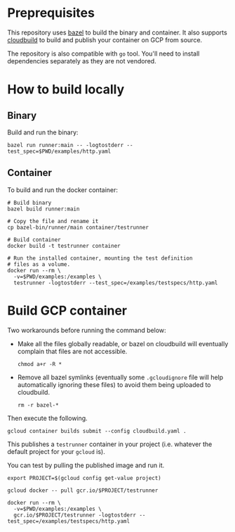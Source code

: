 # Preprequisites

This repository uses [bazel](https://bazel.build) to build the binary and
container. It also supports [cloudbuild](https://cloud.google.com/container-builder/docs/)
to build and publish your container on GCP from source.

The repository is also compatible with `go` tool. You'll need to
install dependencies separately as they are not vendored.

# How to build locally


## Binary

Build and run the binary:

  ```
  bazel run runner:main -- -logtostderr --test_spec=$PWD/examples/http.yaml
  ```

## Container

To build and run the docker container:

  ```
  # Build binary
  bazel build runner:main

  # Copy the file and rename it
  cp bazel-bin/runner/main container/testrunner

  # Build container
  docker build -t testrunner container

  # Run the installed container, mounting the test definition
  # files as a volume.
  docker run --rm \
    -v=$PWD/examples:/examples \
    testrunner -logtostderr --test_spec=/examples/testspecs/http.yaml
  ```

# Build GCP container

Two workarounds before running the command below:

- Make all the files globally readable, or bazel on cloudbuild
  will eventually complain that files are not accessible.

  ```
  chmod a+r -R *
  ```

- Remove all bazel symlinks (eventually some `.gcloudignore`
  file will help automatically ignoring these files) to avoid
  them being uploaded to cloudbuild.

  ```
  rm -r bazel-*
  ```

Then execute the following.

  ```
  gcloud container builds submit --config cloudbuild.yaml .
  ```

This publishes a `testrunner` container in your project (i.e.
whatever the default project for your `gcloud` is).

You can test by pulling the published image and run it.

  ```
  export PROJECT=$(gcloud config get-value project)

  gcloud docker -- pull gcr.io/$PROJECT/testrunner

  docker run --rm \
    -v=$PWD/examples:/examples \
    gcr.io/$PROJECT/testrunner -logtostderr --test_spec=/examples/testspecs/http.yaml
  ```
